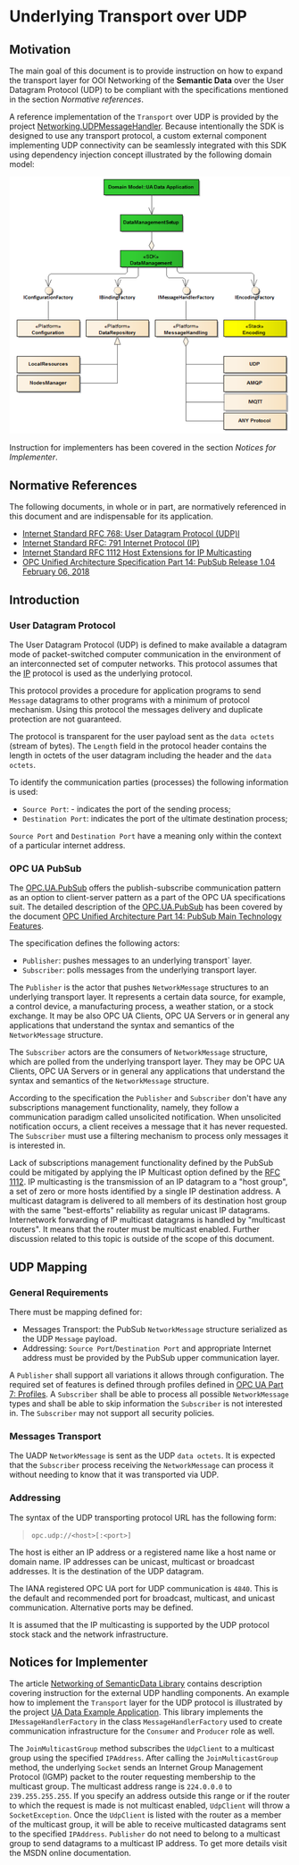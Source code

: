 ﻿# Underlying Transport over UDP
 
## Motivation

The main goal of this document is to provide instruction on how to expand the transport layer for OOI Networking of the **Semantic Data** over the User Datagram Protocol (UDP) to be compliant with the specifications mentioned in the section *Normative references*. 

A reference implementation of the `Transport` over UDP is provided by the project [Networking.UDPMessageHandler][OOI.Networking.UDPMessageHandler]. Because intentionally the SDK is designed to use any transport protocol, a custom external component implementing UDP connectivity can be seamlessly integrated with this SDK using dependency injection concept illustrated by the following domain model:

![](../../CommonResources/Media/DataManagementExternalLibraries.png)

Instruction for implementers has been covered in the section *Notices for Implementer*. 

## Normative References

The following documents, in whole or in part, are normatively referenced in this document and are indispensable for its application.

- [Internet Standard RFC 768: User Datagram Protocol (UDP)l][RFC.UDP]
- [Internet Standard RFC: 791 Internet Protocol (IP)][RFC.UDP.IP]
- [Internet Standard RFC 1112 Host Extensions for IP Multicasting][RFC.IPMulticasting]
- [OPC Unified Architecture Specification Part 14: PubSub Release 1.04 February 06, 2018][OPC.UA.PubSub]

## Introduction

### User Datagram Protocol

The User Datagram Protocol (UDP) is defined to make available a datagram mode of packet-switched computer communication in the environment of an interconnected set of computer networks. This protocol assumes that the [IP][RFC.UDP.IP] protocol is used as the underlying protocol.

This protocol provides a procedure for application programs to send `Message` datagrams to other programs with a minimum of protocol mechanism. Using this protocol the messages delivery and duplicate protection are not guaranteed.

The protocol is transparent for the user payload sent as the `data octets` (stream of bytes). The `Length` field in the protocol header contains the length in octets of the user datagram including the header and the `data octets`.

To identify the communication parties (processes) the following information is used:

- `Source Port`: - indicates the port of the sending process;
- `Destination Port`: indicates the port of the ultimate destination process;

`Source Port` and  `Destination Port` have a meaning only within the context of a particular internet address.

### OPC UA PubSub

The [OPC.UA.PubSub][OPC.UA.PubSub] offers the publish-subscribe communication pattern as an option to client-server pattern as a part of the OPC UA specifications suit. The detailed description of the  [OPC.UA.PubSub][OPC.UA.PubSub] has been covered by the document [ OPC Unified Architecture Part 14: PubSub Main Technology Features][README.PubSubMTF].

The specification defines the following actors: 

* `Publisher`: pushes messages to an underlying transport` layer.
* `Subscriber`:  polls messages from the underlying transport layer.

The `Publisher` is the actor that pushes `NetworkMessage` structures to an underlying transport layer. It represents a certain data source, for example, a control device, a manufacturing process, a weather station, or a stock exchange. It may be also OPC UA Clients, OPC UA Servers or in general any applications that understand the syntax and semantics of the `NetworkMessage` structure. 

The `Subscriber` actors are the consumers of `NetworkMessage` structure, which are polled from the underlying transport layer. They may be OPC UA Clients, OPC UA Servers or in general any applications that understand the syntax and semantics of the `NetworkMessage` structure.

According to the specification the `Publisher` and `Subscriber` don't have any subscriptions management functionality, namely, they follow a communication paradigm called unsolicited notification. When unsolicited notification occurs, a client receives a message that it has never requested. The `Subscriber` must use a filtering mechanism to process only messages it is interested in.

Lack of subscriptions management functionality defined by the PubSub could be mitigated by applying the IP Multicast option defined by the [RFC 1112][RFC.IPMulticasting]. IP multicasting is the transmission of an IP datagram to a "host group", a set of zero or more hosts identified by a single IP destination address. A multicast datagram is delivered to all members of its destination host group with the same "best-efforts" reliability as regular unicast IP datagrams. Internetwork forwarding of IP multicast datagrams is handled by "multicast routers". It means that the router must be multicast enabled. Further discussion related to this topic is outside of the scope of this document.

## UDP Mapping

### General Requirements

There must be mapping defined for:

- Messages Transport: the PubSub `NetworkMessage` structure serialized as the UDP `Message` payload.
- Addressing: `Source Port`/`Destination Port` and appropriate Internet address must be provided by the PubSub upper communication layer.

A `Publisher` shall support all variations it allows through configuration. The required set of features is defined through profiles defined in [OPC UA Part 7: Profiles][OPC.UA.Profiles]. A `Subscriber` shall be able to process all possible `NetworkMessage` types and shall be able to skip information the `Subscriber` is not interested in. The `Subscriber` may not support all security policies.

### Messages Transport

The UADP `NetworkMessage` is sent as the UDP `data octets`. It is expected that the `Subscriber` process receiving the `NetworkMessage` can process it without needing to know that it was transported via UDP.

### Addressing 

The syntax of the UDP transporting protocol URL has the following form:

> `opc.udp://<host>[:<port>]`

The host is either an IP address or a registered name like a host name or domain name. IP addresses can be unicast, multicast or broadcast addresses. It is the destination of the UDP datagram.

The IANA registered OPC UA port for UDP communication is `4840`. This is the default and recommended port for broadcast, multicast, and unicast communication. Alternative ports may be defined.

It is assumed that the IP multicasting is supported by the UDP protocol stock stack and the network infrastructure. 

## Notices for Implementer

The article [Networking of SemanticData Library](README.MD#message-transport) contains description covering instruction for the external UDP handling components. An example how to implement the `Transport` layer for the UDP protocol is illustrated by the project [UA Data Example Application][OOI.Networking.ReferenceApplication]. This library implements the `IMessageHandlerFactory` in the class `MessageHandlerFactory` used to create communication infrastructure for the `Consumer` and `Producer` role as well.

The `JoinMulticastGroup` method subscribes the `UdpClient` to a multicast group using the specified `IPAddress`. After calling the `JoinMulticastGroup` method, the underlying `Socket` sends an Internet Group Management Protocol (IGMP) packet to the router requesting membership to the multicast group. The multicast address range is `224.0.0.0` to `239.255.255.255`. If you specify an address outside this range or if the router to which the request is made is not multicast enabled, `UdpClient` will throw a `SocketException`. Once the `UdpClient` is listed with the router as a member of the multicast group, it will be able to receive multicasted datagrams sent to the specified `IPAddress`.  `Publisher` do not need to belong to a multicast group to send datagrams to a multicast IP address. To get more details visit the MSDN online documentation. 


[RFC.UDP]:https://tools.ietf.org/html/rfc768
[RFC.UDP.IP]:https://tools.ietf.org/html/rfc791
[RFC.IPMulticasting]:https://tools.ietf.org/html/rfc1112

[OPC.UA.PubSub]:https://opcfoundation.org/developer-tools/specifications-unified-architecture/part-14-pubsub/
[OPC.UA.Profiles]:https://opcfoundation.org/developer-tools/specifications-unified-architecture/part-7-profiles/
[README.PubSubMTF]:../SemanticData/README.PubSubMTF.md

[OOI.Networking.UDPMessageHandler]:https://github.com/mpostol/OPC-UA-OOI/tree/master/Networking/UDPMessageHandler
[OOI.Networking.ReferenceApplication]:https://github.com/mpostol/OPC-UA-OOI/tree/master/Networking/ReferenceApplication